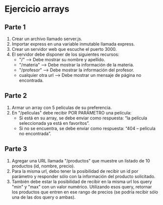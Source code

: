 # Ejercicio arrays

## Parte 1

1. Crear un archivo llamado server.js.
2. Importar express en una variable inmutable llamada express.
3. Crear un servidor web que escuche el puerto 3000.
4. El servidor debe disponer de los siguientes recursos:
    - "/" --> Debe mostrar su nombre y apellido.
    - "/materia" --> Debe mostrar la información de la materia.
    - "/profesor" --> Debe mostrar la información del profesor.
    - cualquier otra url --> Debe mostrar un mensaje de página no encontrada.


## Parte 2

1. Armar un array con 5 películas de su preferencia.
2. En "/películas" debe recibir POR PARÁMETRO una película:
    - Si está en su array, se debe enviar como respuesta: “la película seleccionada ya está en favoritos”.
    - Si no se encuentra, se debe enviar como respuesta: “404 – película no encontrada”.

## Parte 3

1. Agregar una URL llamada "/productos" que muestre un listado de 10 productos (id, nombre, precio).
2. Para la misma url, debo tener la posibilidad de recibir un id por parámetro y responder sólo con la información del producto solicitado.
3. También debe estar la posibilidad de recibir en la misma url los query "min" y "max" con un valor numérico.
Utilizando esos query, retornar los productos que entren en ese rango de precios (se podría recibir sólo una de las dos query o ambas).
